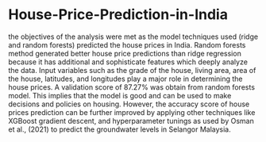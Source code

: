 # House-Price-Prediction-in-India
the objectives of the analysis were met as the model techniques used (ridge and random forests) predicted the house prices in India. Random forests method generated better house price predictions than ridge regression because it has additional and sophisticate features which deeply analyze the data. Input variables such as the grade of the house, living area, area of the house, latitudes, and longitudes play a major role in determining the house prices. A validation score of 87.27% was obtain from random forests model. This implies that the model is good and can be used to make decisions and policies on housing. However, the accuracy score of house prices prediction can be further improved by applying other techniques like XGBoost gradient descent, and hyperparameter tunings as used by Osman et al., (2021) to predict the groundwater levels in Selangor Malaysia. 
